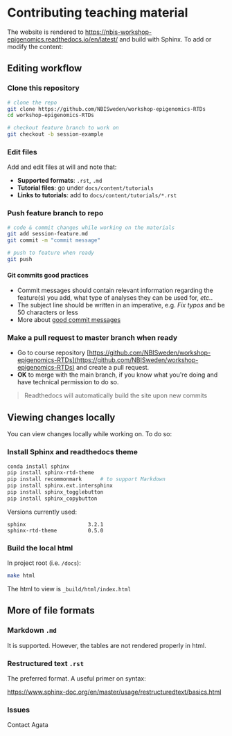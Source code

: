 # Contributing teaching material

The website is rendered to <https://nbis-workshop-epigenomics.readthedocs.io/en/latest/> and build with Sphinx. To add or modify the content:

## Editing workflow

### Clone this repository

``` bash
# clone the repo
git clone https://github.com/NBISweden/workshop-epigenomics-RTDs
cd workshop-epigenomics-RTDs

# checkout feature branch to work on
git checkout -b session-example
```

### Edit files

Add and edit files at will and note that:

* **Supported formats**: `.rst`, `.md`
* **Tutorial files**: go under `docs/content/tutorials`
* **Links to tutorials**: add to  `docs/content/tutorials/*.rst`

### Push feature branch to repo

```bash
# code & commit changes while working on the materials
git add session-feature.md
git commit -m "commit message"

# push to feature when ready
git push
```

#### Git commits good practices

* Commit messages should contain relevant information regarding the feature(s) you add, what type of analyses they can be used for, *etc.*.
* The subject line should be written in an imperative, e.g. *Fix typos* and be 50 characters or less
* More about [good commit messages][git-commits]

### Make a pull request to master branch when ready

* Go to course repository [https://github.com/NBISweden/workshop-epigenomics-RTDs](https://github.com/NBISweden/workshop-epigenomics-RTDs) and create a pull request.
* **OK** to merge with the main branch, if you know what you're doing and have technical permission to do so.

> Readthedocs will automatically build the site upon new commits

## Viewing changes locally

You can view changes locally while working on. To do so:

### Install Sphinx and readthedocs theme

```bash
conda install sphinx
pip install sphinx-rtd-theme
pip install recommonmark      # to support Markdown
pip install sphinx.ext.intersphinx
pip install sphinx_togglebutton
pip install sphinx_copybutton
```

Versions currently used:

```tsv
sphinx                    3.2.1
sphinx-rtd-theme          0.5.0
```

### Build the local html

In project root (i.e. `/docs`):

```bash
make html
```

The html to view is `_build/html/index.html`

## More of file formats

### Markdown `.md`

It is supported. However, the tables are not rendered properly in html.

### Restructured text `.rst`

The preferred format. A useful primer on syntax:

<https://www.sphinx-doc.org/en/master/usage/restructuredtext/basics.html>

### Issues

Contact Agata

[git-commits]: https://chris.beams.io/posts/git-commit/
